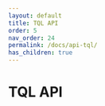 ```yaml
---
layout: default
title: TQL API
order: 5
nav_order: 24
permalink: /docs/api-tql/
has_children: true
---
```


# TQL API
